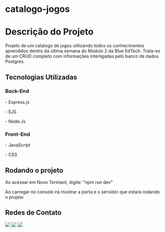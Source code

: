 # catalogo-jogos

<h1>Descrição do Projeto</h1>

<p>Projeto de um catalogo de jogos utilizando todos os conhecimentos aprendidos dentro da última semana do Modulo 2 da Blue EdTech. Trata-se de um CRUD completo com informações interligadas pelo banco de dados Postgres.</p>

<h2>Tecnologias Utilizadas</h2>

<h3>Back-End</h3>

<p>- Express.js</p>
<p>- EJS </p>
<p>- Node.Js</p>

<h3>Front-End</h3>

<p>- JavaScript</p>
<p>- CSS</p>

<h2>Rodando o projeto</h2>

<p>Ao acessar em Novo Termianl, digite: "npm run dev"</p>
<p>Ao carregar no console irá mostrar a porta e o servidor que estará rodando o projeto</p>

<h2>Redes de Contato</h2>

<div>
  <a href = "pedroaolive@gmail.com"><img src="https://img.shields.io/badge/-Gmail-%23333?style=for-the-badge&logo=gmail&logoColor=white" target="_blank"></a>
  <a href = "https://www.linkedin.com/in/pedro-augusto-silva-de-oliveira"><img src="https://img.shields.io/badge/LinkedIn-0077B5?style=for-the-badge&logo=linkedin&logoColor=white" target="_blank"></a>
  <a href="https://discord.gg/pedro_oliver" target="_blank"><img src="https://img.shields.io/badge/Discord-7289DA?style=for-the-badge&logo=discord&logoColor=white" target="_blank"></a> 
</div>
